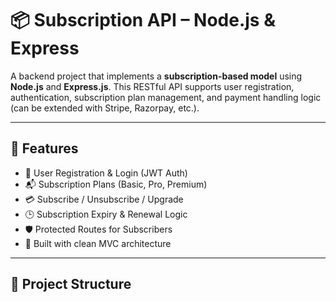 # 📦 Subscription API – Node.js & Express

A backend project that implements a **subscription-based model** using **Node.js** and **Express.js**. This RESTful API supports user registration, authentication, subscription plan management, and payment handling logic (can be extended with Stripe, Razorpay, etc.).

---

## 🚀 Features

- 🧾 User Registration & Login (JWT Auth)
- 📬 Subscription Plans (Basic, Pro, Premium)
- 💳 Subscribe / Unsubscribe / Upgrade
- 🕒 Subscription Expiry & Renewal Logic
- 🛡️ Protected Routes for Subscribers
- 🧠 Built with clean MVC architecture

---

## 📁 Project Structure

